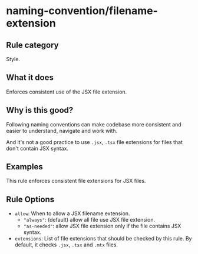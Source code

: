 # naming-convention/filename-extension

## Rule category

Style.

## What it does

Enforces consistent use of the JSX file extension.

## Why is this good?

Following naming conventions can make codebase more consistent and easier to understand, navigate and work with.

And it's not a good practice to use `.jsx`, `.tsx` file extensions for files that don't contain JSX syntax.

## Examples

This rule enforces consistent file extensions for JSX files.

## Rule Options

- `allow`: When to allow a JSX filename extension.
  - `"always"`: (default) allow all file use JSX file extension.
  - `"as-needed"`: allow JSX file extension only if the file contains JSX syntax.
- `extensions`: List of file extensions that should be checked by this rule. By default, it checks `.jsx`, `.tsx` and `.mtx` files.
